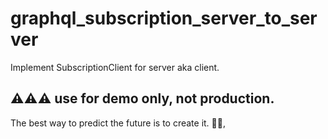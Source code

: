 # graphql_subscription_server_to_server

Implement SubscriptionClient for server aka client.

## ⚠️⚠️⚠️ use for demo only, not production.

<!-- INSPIRATIONAL_QUOTE_START -->
The best way to predict the future is to create it.
🧑‍💻,
<!-- INSPIRATIONAL_QUOTE_END -->
